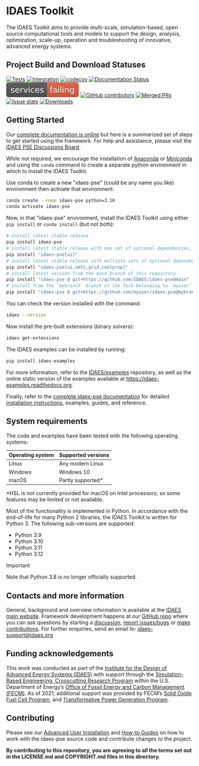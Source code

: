 # IDAES Toolkit

The IDAES Toolkit aims to provide multi-scale, simulation-based, open source
computational tools and models to support the design, analysis, optimization,
scale-up, operation and troubleshooting of innovative, advanced energy systems.

<!-- BEGIN Status badges -->
## Project Build and Download Statuses
[![Tests](https://github.com/IDAES/idaes-pse/actions/workflows/core.yml/badge.svg)](https://github.com/IDAES/idaes-pse/actions/workflows/core.yml)
[![Integration](https://github.com/IDAES/idaes-pse/actions/workflows/integration.yml/badge.svg)](https://github.com/IDAES/idaes-pse/actions/workflows/integration.yml)
[![codecov](https://codecov.io/gh/IDAES/idaes-pse/branch/main/graph/badge.svg?token=1lNQNbSB29)](https://codecov.io/gh/IDAES/idaes-pse)
[![Documentation Status](https://readthedocs.org/projects/idaes-pse/badge/?version=latest)](https://idaes-pse.readthedocs.io/en/latest/?badge=latest)
[![Services](https://github.com/Pyomo/jenkins-status/blob/main/idaes_services.svg)](https://pyomo-jenkins.sandia.gov/)
[![GitHub contributors](https://img.shields.io/github/contributors/IDAES/idaes-pse.svg)](https://github.com/IDAES/idaes-pse/graphs/contributors)
[![Merged PRs](https://img.shields.io/github/issues-pr-closed-raw/IDAES/idaes-pse.svg?label=merged+PRs)](https://github.com/IDAES/idaes-pse/pulls?q=is:pr+is:merged)
[![Issue stats](http://isitmaintained.com/badge/resolution/IDAES/idaes-pse.svg)](http://isitmaintained.com/project/IDAES/idaes-pse)
[![Downloads](https://static.pepy.tech/badge/idaes-pse)](https://pepy.tech/project/idaes-pse)
<!-- END Status badges -->

## Getting Started

Our [complete documentation is online](https://idaes-pse.readthedocs.io/en/stable/) but here is a summarized set of steps to get started using the framework. For help and assistance, please visit the [IDAES PSE Discussions Board](https://github.com/IDAES/idaes-pse/discussions).

While not required, we encourage the installation of [Anaconda](https://www.anaconda.com/products/individual#Downloads) or [Miniconda](https://docs.conda.io/en/latest/miniconda.html) and using the `conda` command to create a separate python environment in which to install the IDAES Toolkit.

Use conda to create a new "idaes-pse" (could be any name you like) environment then activate that environment:
```bash
conda create --name idaes-pse python=3.10
conda activate idaes-pse
```

Now, in that "idaes-pse" environment, install the IDAES Toolkit using either `pip install` or `conda install` (but not both):

```bash
# install latest stable release
pip install idaes-pse
# install latest stable release with one set of optional dependencies, e.g. `ui` for the user interface
pip install "idaes-pse[ui]"
# install latest stable release with multiple sets of optional dependencies
pip install "idaes-pse[ui,omlt,grid,coolprop]"
# install latest version from the main branch of this repository
pip install "idaes-pse @ git+https://github.com/IDAES/idaes-pse@main"
# install from the `mybranch` branch of the fork belonging to `myuser`
pip install "idaes-pse @ git+https://github.com/myuser/idaes-pse@mybranch"
```

You can check the version installed with the command:

```bash
idaes --version
```

Now install the pre-built extensions (binary solvers):

```bash
idaes get-extensions
```

The IDAES examples can be installed by running:

```bash
pip install idaes-examples
```

For more information, refer to the [IDAES/examples](https://github.com/IDAES/examples) repository, as well as the online static version of the examples available at <https://idaes-examples.readthedocs.org>.

Finally, refer to the [complete idaes-pse documentation](https://idaes-pse.readthedocs.io/en/latest) for detailed [installation instructions](https://idaes-pse.readthedocs.io/en/latest/tutorials/getting_started/index.html), examples, guides, and reference.

## System requirements

The code and examples have been tested with the following operating systems:

|Operating system|Supported versions  |
|----------------|--------------------|
| Linux          | Any modern Linux   |
| Windows        | Windows 10         |
| macOS          | Partly supported*  |

*HSL is not currently provided for macOS on Intel processors, so some features may be limited or not available.

Most of the functionality is implemented in Python. In accordance with
the end-of-life for many Python 2 libraries, the IDAES Toolkit is written
for Python 3. The following sub-versions are supported:

* Python 3.9
* Python 3.10
* Python 3.11
* Python 3.12

> [!IMPORTANT]
> Note that Python 3.8 is no longer officially supported.

## Contacts and more information

General, background and overview information is available at the [IDAES main website](https://www.idaes.org).
Framework development happens at our [GitHub repo](https://github.com/IDAES/idaes-pse) where you can ask questions by starting a [discussion](https://github.com/IDAES/idaes-pse/discussions), [report issues/bugs](https://github.com/IDAES/idaes-pse/issues) or [make contributions](https://github.com/IDAES/idaes-pse/pulls).
For further enquiries, send an email to: <idaes-support@idaes.org>

## Funding acknowledgements

This work was conducted as part of the [Institute for the Design of Advanced Energy Systems (IDAES)](https://idaes.org)
with support through the [Simulation-Based Engineering, Crosscutting Research Program](https://netl.doe.gov/coal/simulation-based-engineering)
within the U.S. Department of Energy’s [Office of Fossil Energy and Carbon Management (FECM)](https://www.energy.gov/fecm/office-fossil-energy-and-carbon-management).
As of 2021, additional support was provided by FECM’s [Solid Oxide Fuel Cell Program](https://www.energy.gov/fecm/science-innovation/clean-coal-research/solid-oxide-fuel-cells),
and [Transformative Power Generation Program](https://www.energy.gov/fecm/science-innovation/office-clean-coal-and-carbon-management/advanced-energy-systems/transformative).

## Contributing

Please see our [Advanced User Installation](https://idaes-pse.readthedocs.io/en/stable/tutorials/advanced_install/) and [How-to Guides](https://idaes-pse.readthedocs.io/en/stable/how_to_guides/) on how to work with the idaes-pse source code and contribute changes to the project.

**By contributing to this repository, you are agreeing to all the terms set out in the LICENSE.md and COPYRIGHT.md files in this directory.**
